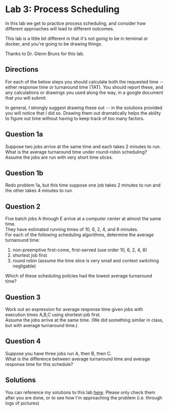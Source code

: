 # Lab 3: Process Scheduling

In this lab we get to practice process scheduling, and consider how different approaches will lead to different outcomes.

This lab is a little bit different in that it's not going to be in terminal or docker, and you're going to be drawing things.

Thanks to Dr. Glenn Bruns for this lab.

## Directions

For each of the below steps you should calculate both the requested time -- either response time or turnaround time (TAT).
You should report these, and any calculations or drawings you used along the way, in a google document that you will submit.

In general, I strongly suggest drawing these out -- in the solutions provided you will notice that I did so.
Drawing them out dramatically helps the ability to figure out time without having to keep track of too many factors.


## Question 1a

Suppose two jobs arrive at the same time and each takes 2 minutes to run.  What is the average turnaround time under round-robin scheduling? 
Assume the jobs are run with very short time slices.

## Question 1b

Redo problem 1a, but this time suppose one job takes 2 minutes to run and the other takes 4 minutes to run.

## Question 2

Five batch jobs A through E arrive at a computer center at almost the same time.  
They have estimated running times of 10, 6, 2, 4, and 8 minutes.  
For each of the following scheduling algorithms, determine the average turnaround time:

1. non-preemptive first-come, first-served (use order 10, 6, 2, 4, 8)
2. shortest job first
3. round robin (assume the time slice is very small and context switching negligable)

Which of these scheduling policies had the lowest average turnaround time?

## Question 3

Work out an expression for average response time given jobs with execution times A,B,C using shortest-job first.  
Assume the jobs arrive at the same time. (We did something similar in class, but with average turnaround time.)

## Question 4

Suppose you have three jobs run A, then B, then C.  
What is the difference between average turnaround time and average response time for this schedule?

## Solutions

You can reference my solutions to this lab [here](https://docs.google.com/document/d/1jmmczQcVCLko6ZJR8EAMJW1zz5Ma32as/edit?usp=sharing&ouid=101263792352541733911&rtpof=true&sd=true).
Please only check them after you are done, or to see how I'm approaching the problem (i.e. through logs of pictures)

